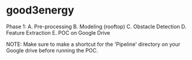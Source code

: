 # good3energy

Phase 1:
A. Pre-processing
B. Modeling (rooftop)
C. Obstacle Detection
D. Feature Extraction
E. POC on Google Drive

NOTE:
Make sure to make a shortcut for the 'Pipeline' directory on your Google drive before running the POC.
